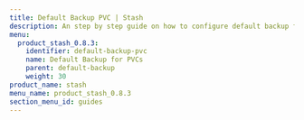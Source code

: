 ```yaml
---
title: Default Backup PVC | Stash
description: An step by step guide on how to configure default backup for PVCs.
menu:
  product_stash_0.8.3:
    identifier: default-backup-pvc
    name: Default Backup for PVCs
    parent: default-backup
    weight: 30
product_name: stash
menu_name: product_stash_0.8.3
section_menu_id: guides
---
```

